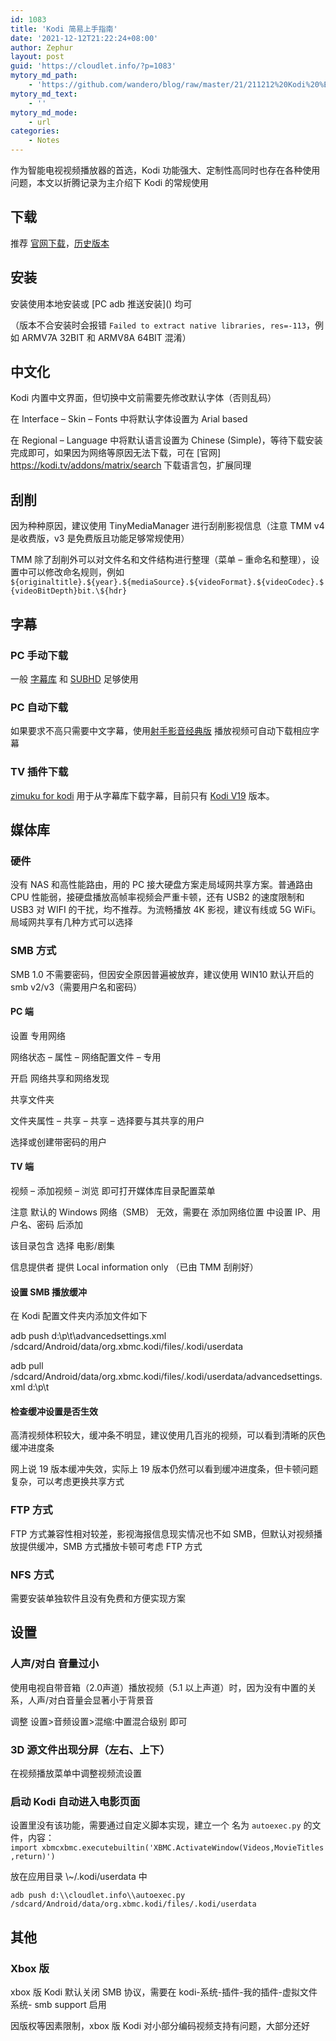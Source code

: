 ```yaml
---
id: 1083
title: 'Kodi 简易上手指南'
date: '2021-12-12T21:22:24+08:00'
author: Zephur
layout: post
guid: 'https://cloudlet.info/?p=1083'
mytory_md_path:
    - 'https://github.com/wandero/blog/raw/master/21/211212%20Kodi%20%E7%AE%80%E6%98%93%E4%B8%8A%E6%89%8B%E6%8C%87%E5%8D%97.md'
mytory_md_text:
    - ''
mytory_md_mode:
    - url
categories:
    - Notes
---
```


作为智能电视视频播放器的首选，Kodi 功能强大、定制性高同时也存在各种使用问题，本文以折腾记录为主介绍下 Kodi 的常规使用

<!-- more -->

## 下载

推荐 [官网下载](<https://kodi.tv/download/android>)，[历史版本](http://mirrors.kodi.tv/releases/android/)

## 安装

安装使用本地安装或 \[PC adb 推送安装\]() 均可

（版本不合安装时会报错 `Failed to extract native libraries, res=-113`，例如 ARMV7A 32BIT 和 ARMV8A 64BIT 混淆）

## 中文化

Kodi 内置中文界面，但切换中文前需要先修改默认字体（否则乱码）

在 Interface – Skin – Fonts 中将默认字体设置为 Arial based

在 Regional – Language 中将默认语言设置为 Chinese (Simple)，等待下载安装完成即可，如果因为网络等原因无法下载，可在 \[官网\] <https://kodi.tv/addons/matrix/search> 下载语言包，扩展同理

## 刮削

因为种种原因，建议使用 TinyMediaManager 进行刮削影视信息（注意 TMM v4 是收费版，v3 是免费版且功能足够常规使用）

TMM 除了刮削外可以对文件名和文件结构进行整理（菜单 – 重命名和整理），设置中可以修改命名规则，例如 `${originaltitle}.${year}.${mediaSource}.${videoFormat}.${videoCodec}.${videoBitDepth}bit.\${hdr}`

## 字幕

### PC 手动下载

一般 [字幕库](https://zimuku.org/) 和 [SUBHD](https://subhd.com/) 足够使用

### PC 自动下载

如果要求不高只需要中文字幕，使用[射手影音经典版](https://file.splayer.org/SPlayerSetup.exe?SPlayerSetup2437_701266.exe&from=splayer) 播放视频可自动下载相应字幕

### TV 插件下载

[zimuku for kodi](<https://github.com/pizzamx/zimuku_for_kodi>) 用于从字幕库下载字幕，目前只有 [Kodi V19](https://kodi.tv/) 版本。

## 媒体库

### 硬件

没有 NAS 和高性能路由，用的 PC 接大硬盘方案走局域网共享方案。普通路由 CPU 性能弱，接硬盘播放高帧率视频会严重卡顿，还有 USB2 的速度限制和 USB3 对 WIFI 的干扰，均不推荐。为流畅播放 4K 影视，建议有线或 5G WiFi。局域网共享有几种方式可以选择

### SMB 方式

SMB 1.0 不需要密码，但因安全原因普遍被放弃，建议使用 WIN10 默认开启的 smb v2/v3（需要用户名和密码）

#### PC 端

设置 专用网络

网络状态 – 属性 – 网络配置文件 – 专用

开启 网络共享和网络发现

共享文件夹

文件夹属性 – 共享 – 共享 – 选择要与其共享的用户

选择或创建带密码的用户

#### TV 端

视频 – 添加视频 – 浏览 即可打开媒体库目录配置菜单

注意 默认的 Windows 网络（SMB） 无效，需要在 添加网络位置 中设置 IP、用户名、密码 后添加

该目录包含 选择 电影/剧集

信息提供者 提供 Local information only （已由 TMM 刮削好）

#### 设置 SMB 播放缓冲

在 Kodi 配置文件夹内添加文件如下


adb push d:\\p\\t\\advancedsettings.xml /sdcard/Android/data/org.xbmc.kodi/files/.kodi/userdata

adb pull /sdcard/Android/data/org.xbmc.kodi/files/.kodi/userdata/advancedsettings.xml d:\\p\\t

#### 检查缓冲设置是否生效

高清视频体积较大，缓冲条不明显，建议使用几百兆的视频，可以看到清晰的灰色缓冲进度条

网上说 19 版本缓冲失效，实际上 19 版本仍然可以看到缓冲进度条，但卡顿问题复杂，可以考虑更换共享方式

### FTP 方式

FTP 方式兼容性相对较差，影视海报信息现实情况也不如 SMB，但默认对视频播放提供缓冲，SMB 方式播放卡顿可考虑 FTP 方式

### NFS 方式

需要安装单独软件且没有免费和方便实现方案

## 设置

### 人声/对白 音量过小

使用电视自带音箱（2.0声道）播放视频（5.1 以上声道）时，因为没有中置的关系，人声/对白音量会显著小于背景音

调整 设置&gt;音频设置&gt;混缩:中置混合级别 即可

### 3D 源文件出现分屏（左右、上下）

在视频播放菜单中调整视频流设置

### 启动 Kodi 自动进入电影页面

设置里没有该功能，需要通过自定义脚本实现，建立一个 名为 `autoexec.py` 的文件，内容： `import xbmcxbmc.executebuiltin('XBMC.ActivateWindow(Videos,MovieTitles,return)')`

放在应用目录 \\~/.kodi/userdata 中

`adb push d:\\cloudlet.info\\autoexec.py /sdcard/Android/data/org.xbmc.kodi/files/.kodi/userdata`

## 其他

### Xbox 版

xbox 版 Kodi 默认关闭 SMB 协议，需要在 kodi-系统-插件-我的插件-虚拟文件系统- smb support 启用

因版权等因素限制，xbox 版 Kodi 对小部分编码视频支持有问题，大部分还好